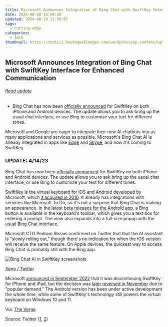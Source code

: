 ```yaml
---
title: Microsoft Announces Integration of Bing Chat with SwiftKey Interface for Enhanced Communication
date: 2024-08-28 15:59:28
updated: 2024-08-29 11:50:57
tags:
  - cutting-edge
categories:
  - tech
thumbnail: https://static1.howtogeekimages.com/wordpress/wp-content/uploads/2023/03/bing-ai.jpg
---
```


## Microsoft Announces Integration of Bing Chat with SwiftKey Interface for Enhanced Communication

###### [Read update](https://on-screen-recording.techidaily.com/updated-2024-approved-vrecorder-basics-seamless-installation/) 

* Bing Chat has now been [officially announced](https://blogs.bing.com/search/april-2023/Easily-access-the-new-AI-powered-Bing-across-your-favorite-mobile-apps) for SwiftKey on both iPhone and Android devices. The update allows you to ask bring up the usual chat interface, or use Bing to customize your text for different tones.

 Microsoft and Google are eager to integrate their new AI chatbots into as many applications and services as possible. Microsoft's Bing Chat AI is already integrated in apps like [Edge](https://tech-revival.techidaily.com/eliminating-streaming-glitches-on-chatgpt-platform/) and [Skype](https://facebook-clips.techidaily.com/updated-in-2024-maximize-video-impact-with-full-screen-settings/), and now it's coming to SwiftKey.

###  UPDATE: 4/14/23

 Bing Chat has now been [officially announced](https://blogs.bing.com/search/april-2023/Easily-access-the-new-AI-powered-Bing-across-your-favorite-mobile-apps) for SwiftKey on both iPhone and Android devices. The update allows you to ask bring up the usual chat interface, or use Bing to customize your text for different tones.

 SwiftKey is the virtual keyboard for iOS and Android developed by Microsoft, which [it acquired in 2016](https://www.pcworld.com/article/419466/microsoft-confirms-swiftkey-buy-says-it-will-continue-developing-android-and-ios-apps.html). It already has integrations with services like Microsoft To Do, so it's not a surprise that Bing Chat is making an appearance. In the latest [beta releases for the Android app](https://www.anrdoezrs.net/links/3607085/type/dlg/sid/UUhtgUeUpU202153/https://play.google.com/store/apps/details?id=com.touchtype.swiftkey.beta), a Bing button is available in the keyboard's toolbar, which gives you a text box for entering a prompt. The view also expands into a full-size popup with the usual Bing Chat interface.

 Microsoft CTO Pedram Rezaei confirmed on Twitter that that the AI assistant is "slowly rolling out," though there's no indication for when the iOS version will receive the same feature. On Apple devices, the quickest way to access Bing Chat is probably still with the Bing app.

![Bing Chat AI in SwiftKey screenshots](https://static1.howtogeekimages.com/wordpress/wp-content/uploads/2023/04/Image.png) 

_[Xeno / Twitter](https://twitter.com/XenoPanther/status/1643686691922927617)_

 Microsoft [announced in September 2022](https://android-location-track.techidaily.com/top-9-motorola-moto-g34-5g-monitoring-apps-for-parental-controls-drfone-by-drfone-virtual-android/) that it was discontinuing SwiftKey for iPhone and iPad, but the decision was [later reversed in November](https://youtube-help.techidaily.com/in-2024-icy-images-cozier-cinematics-best-bgs-selection/) due to "popular demand." The Android version has been under active development the whole time, while some of SwiftKey's technology still powers the virtual keyboard on Windows 10 and 11.

 Via: [The Verge](https://www.theverge.com/2023/4/6/23672351/microsoft-swiftkey-bing-chat-ai-feature-android) 

 Source: Twitter ([1](https://twitter.com/XenoPanther/status/1643686691922927617), [2](https://twitter.com/pedram%5Fre/status/1643816158309797890))

<ins class="adsbygoogle"
     style="display:block"
     data-ad-format="autorelaxed"
     data-ad-client="ca-pub-7571918770474297"
     data-ad-slot="1223367746"></ins>



<ins class="adsbygoogle"
     style="display:block"
     data-ad-client="ca-pub-7571918770474297"
     data-ad-slot="8358498916"
     data-ad-format="auto"
     data-full-width-responsive="true"></ins>
